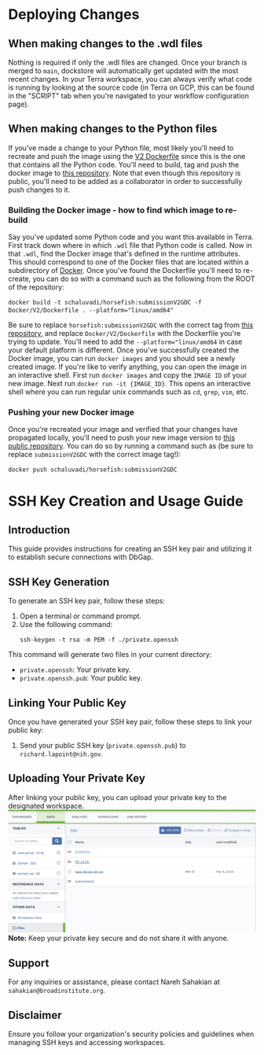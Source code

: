 # Deploying Changes
## When making changes to the .wdl files
Nothing is required if only the .wdl files are changed. Once your branch is merged to `main`, dockstore will automatically get updated with the most recent changes. In your Terra workspace, you can always verify what code is running by looking at the source code (in Terra on GCP, this can be found in the "SCRIPT" tab when you're navigated to your workflow configuration page). 

## When making changes to the Python files
If you've made a change to your Python file, most likely you'll need to recreate and push the image using the [V2 Dockerfile](Docker/V2/Dockerfile) since this is the one that contains all the Python code. You'll need to build, tag and push the docker image to [this repository](https://hub.docker.com/r/schaluvadi/horsefish/tags). Note that even though this repository is public, you'll need to be added as a collaborator in order to successfully push changes to it. 

### Building the Docker image - how to find which image to re-build
Say you've updated some Python code and you want this available in Terra. First track down where in which `.wdl` file that Python code is called. Now in that `.wdl`, find the Docker image that's defined in the runtime attributes. This should correspond to one of the Docker files that are located within a subdirectory of [Docker](Docker). Once you've found the Dockerfile you'll need to re-create, you can do so with a command such as the following from the ROOT of the repository: 
```commandline
docker build -t schaluvadi/horsefish:submissionV2GDC -f Docker/V2/Dockerfile . --platform="linux/amd64"
```
Be sure to replace `horsefish:submissionV2GDC` with the correct tag from [this repository](https://hub.docker.com/r/schaluvadi/horsefish/tags), and replace `Docker/V2/Dockerfile` with the Dockerfile you're trying to update. You'll need to add the `--platform="linux/amd64`  in case your default platform is different. 
Once you've successfully created the Docker image, you can run `docker images` and you should see a newly created image. If you're like to verify anything, you can open the image in an interactive shell. First run `docker images` and copy the `IMAGE ID` of your new image. Next run `docker run -it {IMAGE_ID}`. This opens an interactive shell where you can run regular unix commands such as `cd`, `grep`, `vim`, etc.

### Pushing your new Docker image
Once you're recreated your image and verified that your changes have propagated locally, you'll need to push your new image version to [this public repository](https://hub.docker.com/r/schaluvadi/horsefish/tags).
You can do so by running a command such as (be sure to replace `submissionV2GDC` with the correct image tag!): 
```
docker push schaluvadi/horsefish:submissionV2GDC
```

# SSH Key Creation and Usage Guide

## Introduction
This guide provides instructions for creating an SSH key pair and utilizing it to establish secure connections with DbGap.

## SSH Key Generation
To generate an SSH key pair, follow these steps:
1. Open a terminal or command prompt.
2. Use the following command:
    ```
    ssh-keygen -t rsa -m PEM -f ./private.openssh
    ```
This command will generate two files in your current directory:
- `private.openssh`: Your private key.
- `private.openssh.pub`: Your public key.

## Linking Your Public Key
Once you have generated your SSH key pair, follow these steps to link your public key:
1. Send your public SSH key (`private.openssh.pub`) to `richard.lapoint@nih.gov`.

## Uploading Your Private Key
After linking your public key, you can upload your private key to the designated workspace.
![Updating key in Terra](images/key_upload.png)
**Note:** Keep your private key secure and do not share it with anyone.

## Support
For any inquiries or assistance, please contact Nareh Sahakian at `sahakian@broadinstitute.org`.

## Disclaimer
Ensure you follow your organization's security policies and guidelines when managing SSH keys and accessing workspaces.
